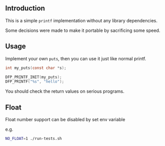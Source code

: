 ## Introduction

This is a simple `printf` implementation without any library dependencies.

Some decisions were made to make it portable by sacrificing some speed.


## Usage

Implement your own `puts`, then you can use it just like normal printf.

```c
int my_puts(const char *s);

DFP_PRINTF_INIT(my_puts);
DFP_PRINTF("%s", "hello");
```

You should check the return values on serious programs.

## Float

Float number support can be disabled by set env variable

e.g.
```sh
NO_FLOAT=1 ./run-tests.sh
```
